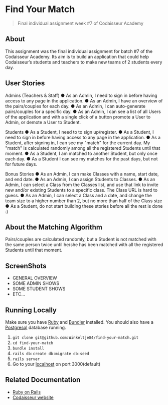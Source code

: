 # Find Your Match
> Final individual assignment week #7 of Codaisseur Academy

## About
This assignment was the final individual assignment for batch #7 of the Codaisseur Academy. Its aim is to build an application that could help Codaisseur’s students and teachers to make new teams of 2 students every day.

## User Stories
Admins (Teachers & Staff)
● As an Admin, I need to sign in before having access to any page in the application.
● As an Admin, I have an overview of the pairs/couples for each day.
● As an Admin, I can auto-generate pairs/couples for a specific day.
● As an Admin, I can see a list of all Users of the application and with a single click of a button promote a User to Admin, or demote a User to Student.

Students
● As a Student, I need to to sign up/register.
● As a Student, I need to sign in before having access to any page in the application.
● As a Student, after signing in, I can see my "match" for the current day. My "match" is calculated randomly among all the registered Students until that moment.
● As a Student, I am matched to another Student, but only once each day.
● As a Student I can see my matches for the past days, but not for future days.

Bonus Stories
● As an Admin, I can make Classes with a name, start date, and end date.
● As an Admin, I can assign Students to Classes.
● As an Admin, I can select a Class from the Classes list, and use that link to invite new and/or existing Students to a specific class. The Class URL is hard to guess.
● As an Admin, I can select a Class and a date, and change the team size to a higher number than 2, but no more than half of the Class size
● As a Student, do not start building these stories before all the rest is done :)

## About the Matching Algorithm
Pairs/couples are calculated randomly, but a Student is not matched with the same person twice until he/she has been matched with all the registered Students until that moment.

## ScreenShots

- GENERAL OVERVIEW
- SOME ADMIN SHOWS
- SOME STUDENT SHOWS
- ETC...

## Running Locally
Make sure you have [Ruby](https://www.ruby-lang.org/en/) and [Bundler](http://bundler.io/) installed.
You should also have a [Postgresql](https://www.postgresql.org/) database running.

  1. `git clone git@github.com:Winkeltje84/find-your-match.git`
  2. `cd find-your-match`
  3. `bundle install`
  4. `rails db:create db:migrate db:seed`
  5. `rails server`
  6. Go to your [localhost](http://localhost:3000) on port 3000(default)

## Related Documentation
  * [Ruby on Rails](http://rubyonrails.org/)
  * [Codaisseur website](https://www.codaisseur.com/)
